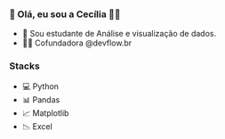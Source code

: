 ### 👋 Olá, eu sou a Cecília 👩‍💻

- 🌱 Sou estudante de Análise e visualização de dados.
- 👩‍💻 Cofundadora @devflow.br

### Stacks

- 💻 Python
- 📊 Pandas
- 📈 Matplotlib
- 📉 Excel

